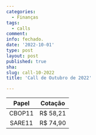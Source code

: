 ```yaml
---
categories:
  - Finanças
tags:
  - calls
comment: 
info: fechado.
date: '2022-10-01'
type: post
layout: post
published: true
sha: 
slug: call-10-2022
title: 'Call de Outubro de 2022'

---
```

| **Papel** | **Cotação** |
|:---------:|:-----------:|
| CBOP11 | R$ 58,21 |
| SARE11 | R$ 74,90 |
